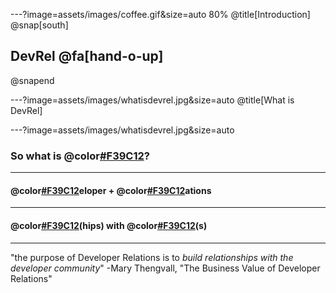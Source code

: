 ---?image=assets/images/coffee.gif&size=auto 80%
@title[Introduction]
@snap[south]
## DevRel @fa[hand-o-up]
@snapend

---?image=assets/images/whatisdevrel.jpg&size=auto
@title[What is DevRel]

---?image=assets/images/whatisdevrel.jpg&size=auto
### So what is @color[#F39C12]("DevRel")?

---
#### @color[#F39C12](Dev)eloper + @color[#F39C12](Rel)ations

---
#### @color[#F39C12](Relations)(hips) with @color[#F39C12](Developer)(s)

---
"the purpose of Developer Relations is to *build relationships with the developer community*" -Mary Thengvall, "The Business Value of Developer Relations"
